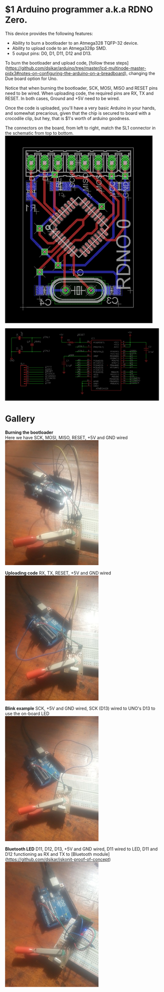$1 Arduino programmer a.k.a RDNO Zero.
==============

This device provides the following features:  

* Ability to burn a bootloader to an Atmega328 TQFP-32 device.  
* Ability to upload code to an Atmega328p SMD.
* 5 output pins: D0, D1, D11, D12 and D13.  

To burn the bootloader and upload code, [follow these steps] (https://github.com/dsikar/arduino/tree/master/lcd-multinode-master-pidx3#notes-on-configuring-the-arduino-on-a-breadboard), changing the Due board option for Uno.  

Notice that when burning the bootloader, SCK, MOSI, MISO and RESET pins need to be wired. When uploading code, the required pins are RX, TX and RESET. In both cases, Ground and +5V need to be wired.  

Once the code is uploaded, you'll have a very basic Arduino in your hands, and somewhat precarious, given that the chip is secured to board with a crocodile clip, but hey, that is $1's worth of arduino goodness.

The connectors on the board, from left to right, match the SL1 connector in the schematic from top to bottom.
![Arduino Zero board](images/board.png)

![Arduino Zero schematic](images/schematic.png)

# Gallery

**Burning the bootloader**  
Here we have SCK, MOSI, MISO, RESET, +5V and GND wired    
![Burning the bootloader](images/ArduinoZeroBootloader.jpg)

**Uploading code**
RX, TX, RESET, +5V and GND wired  
![Uploading code](images/ArduinoZeroCodeUpload.jpg)

**Blink example**
SCK, +5V and GND wired, SCK (D13) wired to UNO's D13 to use the on-board LED  
![Blink example](images/ArduinoZeroBlink.jpg)

**Bluetooth LED**
D11, D12, D13, +5V and GND wired, D11 wired to LED, D11 and D12 functioning as RX and TX to [Bluetooth module] (https://github.com/dsikar/jskonit-proof-of-concept)
![Bluetooth LED](images/ArduinoZeroJsoknitBluetoothLED.jpg)





